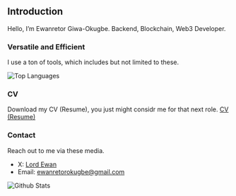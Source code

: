 ## Introduction

Hello, I’m Ewanretor Giwa-Okugbe. Backend, Blockchain, Web3 Developer.

### Versatile and Efficient
I use a ton of tools, which includes but not limited to these.

![Top Languages](https://github-readme-stats.vercel.app/api/top-langs?username=LordEwans&show_icons=true&locale=en&layout=donut&theme=transparent)

### CV
Download my CV (Resume), you just might considr me for that next role.
[CV (Resume)](https://github.com/lordewans/lordewans/CV(Resume).pdf)

### Contact
Reach out to me via these media.
- X: [Lord Ewan](https://twitter.com/ewanretorokugbe)
- Email: [ewanretorokugbe@gmail.com](mailto:ewanretorokugbe@gmail.com)

![Github Stats](https://github-readme-stats.vercel.app/api?username=LordEwans&show_icons=true&theme=transparent)
<!---
LordEwans/LordEwans is a ✨ special ✨ repository because its `README.md` (this file) appears on your GitHub profile.
You can click the Preview link to take a look at your changes.
--->
